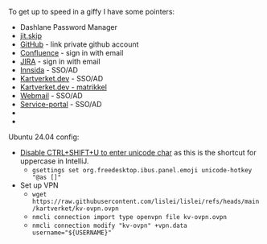 To get up to speed in a giffy I have some pointers:

 * Dashlane Password Manager
 * [jit.skip](https://jit.skip.kartverket.no/)
 * [GitHub](https://github.com/kartverket) - link private github account
 * [Confluence](https://kartverket.atlassian.net/wiki/) - sign in with email
 * [JIRA](https://kartverket.atlassian.net/jira) - sign in with email
 * [Innsida](https://kartverket.sharepoint.com/) - SSO/AD
 * [Kartverket.dev](https://kartverket.dev/) - SSO/AD
 * [Kartverket.dev - matrikkel](https://kartverket.dev/catalog/default/component/matrikkel)
 * [Webmail](https://outlook.office.com/mail/) - SSO/AD
 * [Service-portal](https://kartverket.pureservice.com/) - SSO/AD
 * []()
 * []()

Ubuntu 24.04 config:
 * [Disable CTRL+SHIFT+U to enter unicode char](https://superuser.com/questions/358749/how-to-disable-ctrlshiftu/1392682#1392682) as this is the shortcut for uppercase in IntelliJ.
   * `gsettings set org.freedesktop.ibus.panel.emoji unicode-hotkey "@as []"`
* Set up VPN
  * `wget https://raw.githubusercontent.com/lislei/lislei/refs/heads/main/kartverket/kv-ovpn.ovpn`
  * `nmcli connection import type openvpn file kv-ovpn.ovpn`
  * `nmcli connection modify "kv-ovpn" +vpn.data username="${USERNAME}"`